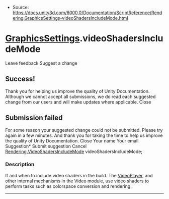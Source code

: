 * Source: https://docs.unity3d.com/6000.0/Documentation/ScriptReference/Rendering.GraphicsSettings-videoShadersIncludeMode.html

#  [GraphicsSettings](https://docs.unity3d.com/6000.0/Documentation/ScriptReference/Rendering.GraphicsSettings.html).videoShadersIncludeMode
Leave feedback
Suggest a change
## Success!
Thank you for helping us improve the quality of Unity Documentation. Although we cannot accept all submissions, we do read each suggested change from our users and will make updates where applicable.
Close
## Submission failed
For some reason your suggested change could not be submitted. Please <a>try again</a> in a few minutes. And thank you for taking the time to help us improve the quality of Unity Documentation.
Close
Your name Your email Suggestion* Submit suggestion
Cancel
[Rendering.VideoShadersIncludeMode](https://docs.unity3d.com/6000.0/Documentation/ScriptReference/Rendering.VideoShadersIncludeMode.html) videoShadersIncludeMode; 
### Description
If and when to include video shaders in the build.
The [VideoPlayer](https://docs.unity3d.com/6000.0/Documentation/ScriptReference/Video.VideoPlayer.html), and other internal mechanisms in the Video module, use video shaders to perform tasks such as colorspace conversion and rendering.
* * *
